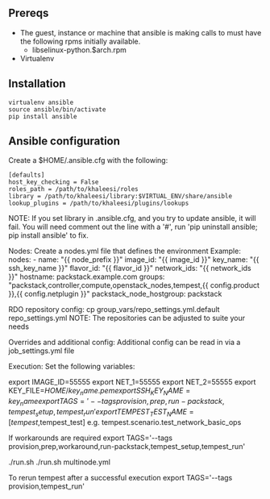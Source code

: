 Prereqs
---------

* The guest, instance or machine that ansible is making calls to must have the following rpms initially available.
    - libselinux-python.$arch.rpm
* Virtualenv

Installation
------------

    virtualenv ansible
    source ansible/bin/activate
    pip install ansible

Ansible configuration
-------------
Create a $HOME/.ansible.cfg with the following:

    [defaults]
    host_key_checking = False
    roles_path = /path/to/khaleesi/roles
    library = /path/to/khaleesi/library:$VIRTUAL_ENV/share/ansible
    lookup_plugins = /path/to/khaleesi/plugins/lookups

NOTE: If you set library in .ansible.cfg, and you try to update ansible, it will fail. You will need comment out the line with a '#', run 'pip uninstall ansible; pip install ansible' to fix.

Nodes:
  Create a nodes.yml file that defines the environment
    Example:
	nodes:
	  - name: "{{ node_prefix }}"
	    image_id: "{{ image_id }}"
	    key_name: "{{ ssh_key_name }}"
	    flavor_id: "{{ flavor_id }}"
	    network_ids: "{{ network_ids }}"
	    hostname: packstack.example.com
	    groups: "packstack,controller,compute,openstack_nodes,tempest,{{ config.product }},{{ config.netplugin }}"
	    packstack_node_hostgroup: packstack

RDO repository config:
  cp group_vars/repo_settings.yml.default repo_settings.yml
  NOTE: The repositories can be adjusted to suite your needs

Overrides and additional config:
  Additional config can be read in via a job_settings.yml  file

Execution:
Set the following variables:

export IMAGE_ID=55555
export NET_1=55555
export NET_2=55555
export KEY_FILE=$HOME/key_name.pem
export SSH_KEY_NAME=key_name
export TAGS='--tags provision,prep,run-packstack,tempest_setup,tempest_run'
export TEMPEST_TEST_NAME=[tempest,$tempest_test] e.g.  tempest.scenario.test_network_basic_ops

If workarounds are required
export TAGS='--tags provision,prep,workaround,run-packstack,tempest_setup,tempest_run'

./run.sh
./run.sh multinode.yml

To rerun tempest after a successful execution
export TAGS='--tags provision,tempest_run'
